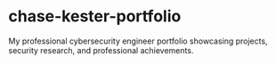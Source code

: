 # chase-kester-portfolio
My professional cybersecurity engineer portfolio showcasing projects, security research, and professional achievements.
